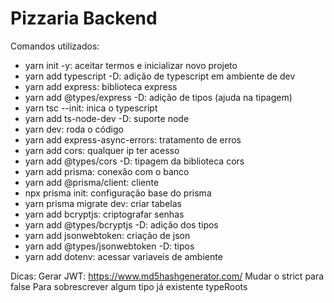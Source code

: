 # Pizzaria Backend
Comandos utilizados:
- yarn init -y: aceitar termos e inicializar novo projeto
- yarn add typescript -D: adição de typescript em ambiente de dev
- yarn add express: biblioteca express
- yarn add @types/express -D: adição de tipos (ajuda na tipagem)
- yarn tsc --init: inica o typescript
- yarn add ts-node-dev -D: suporte node
- yarn dev: roda o código
- yarn add express-async-errors: tratamento de erros
- yarn add cors: qualquer ip ter acesso
- yarn add @types/cors -D: tipagem da biblioteca cors
- yarn add prisma: conexão com o banco
- yarn add @prisma/client: cliente
- npx prisma init: configuração base do prisma
- yarn prisma migrate dev: criar tabelas
- yarn add bcryptjs: criptografar senhas
- yarn add @types/bcryptjs -D: adição dos tipos
- yarn add jsonwebtoken: criação de json
- yarn add @types/jsonwebtoken -D: tipos
- yarn add dotenv: acessar variaveis de ambiente


Dicas:
Gerar JWT: https://www.md5hashgenerator.com/
Mudar o strict para false
Para sobrescrever algum tipo já existente typeRoots